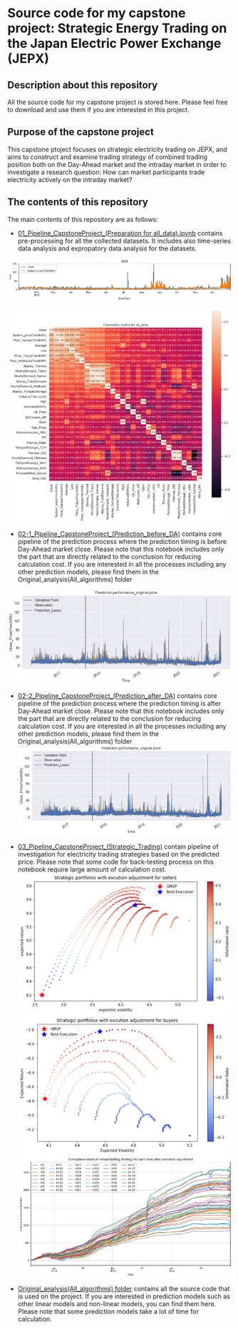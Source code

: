 # Source code for my capstone project: Strategic Energy Trading on the Japan Electric Power Exchange (JEPX)

## Description about this repository
All the source code for my capstone project is stored here. Please feel free to download and use them if you are interested in this project.

## Purpose of the capstone project
This capstone ptoject focuses on strategic electricity trading on JEPX, and aims to construct and examine trading strategy of combined trading position both on the Day-Ahead market and the intraday market in order to investigate a research question: How can market participants trade electricity actively on the intraday market?

## The contents of this repository
The main contents of this repository are as follows:

- [01_Pipeline_CapstoneProject_(Preparation for all_data).ipynb](https://github.com/ken-datascience/master_thesis/blob/master/01_Pipeline_CapstoneProject_(Preparation%20for%20all_data).ipynb) contains pre-processing for all the collected datasets. It includes also time-series data analysis and expropatory data analysis for the datasets.

![Comparison between close price and system price](https://github.com/ken-datascience/master_thesis/blob/master/Images/Comparison%20of%20close%20price%20with%20System%20price.png)

![Correlation marrix of all_data](https://github.com/ken-datascience/master_thesis/blob/master/Images/CorrelationMatrix_all_data.png)

- [02-1_Pipeline_CapstoneProject_(Prediction_before_DA)](https://github.com/ken-datascience/master_thesis/blob/master/02-1_Pipeline_CapstoneProject_(Prediction_before_DA).ipynb) contains core pipeline of the prediction process where the prediction timing is before Day-Ahead market close. Please note that this notebook includes only the part that are directly related to the conclusion for reducing calculation cost. If you are interested in all the processes including any other prediction models, please find them in the Original_analysis(All_algorithms) folder  

![Prediction result (Before DA)](https://github.com/ken-datascience/master_thesis/blob/master/Images/PredictionResults_BeforeDA.png)

- [02-2_Pipeline_CapstoneProject_(Prediction_after_DA)](https://github.com/ken-datascience/master_thesis/blob/master/02-2_Pipeline_CapstoneProject_(Prediction_after_DA).ipynb) contains core pipeline of the prediction process where the prediction timing is after Day-Ahead market close. Please note that this notebook includes only the part that are directly related to the conclusion for reducing calculation cost. If you are interested in all the processes including any other prediction models, please find them in the Original_analysis(All_algorithms) folder  
![Prediction result (Before DA)](https://github.com/ken-datascience/master_thesis/blob/master/Images/PredictionResult_AfterDA.png)

- [03_Pipeline_CapstoneProject_(Strategic_Trading)](https://github.com/ken-datascience/master_thesis/blob/master/03_Pipeline_CapstoneProject_(Strategic_Trading).ipynb) contain pipeline of investigation for electricity trading strategies based on the predicted price. Please note that some code for back-testing process on this notebook require large amount of  calculation cost.
![Strategic portfolios for sellers](https://github.com/ken-datascience/master_thesis/blob/master/Images/Strategic_Portfolios_Sellers.png)
![Strategic portfolios for buyers](https://github.com/ken-datascience/master_thesis/blob/master/Images/Strategic_Portfolios_Buyers.png)
![Virtual bidding performance for traders](https://github.com/ken-datascience/master_thesis/blob/master/Images/VirtualBiddingPorformance_Traders.png)

- [Original_analysis(All_algorithms) folder](https://github.com/ken-datascience/master_thesis/tree/master/Original_analysis(All_algorithms)) contains all the source code that is used on the project. If you are interested in prediction models such as other linear models and non-linear models, you can find them here. Please note that some prediction models take a lot of time for calculation.
